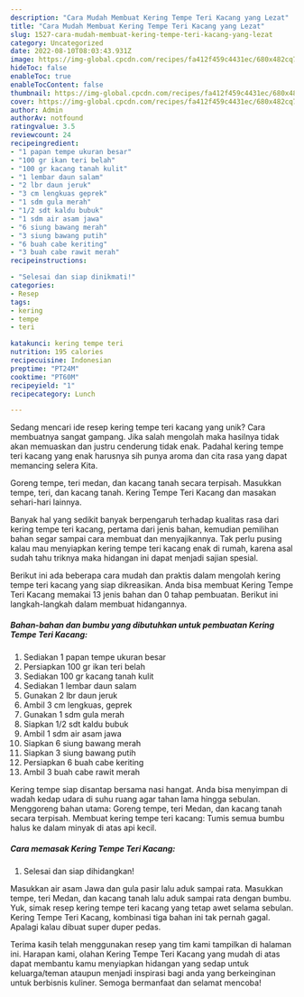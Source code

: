 ```yaml
---
description: "Cara Mudah Membuat Kering Tempe Teri Kacang yang Lezat"
title: "Cara Mudah Membuat Kering Tempe Teri Kacang yang Lezat"
slug: 1527-cara-mudah-membuat-kering-tempe-teri-kacang-yang-lezat
category: Uncategorized
date: 2022-08-10T08:03:43.931Z
image: https://img-global.cpcdn.com/recipes/fa412f459c4431ec/680x482cq70/kering-tempe-teri-kacang-foto-resep-utama.jpg
hideToc: false
enableToc: true
enableTocContent: false
thumbnail: https://img-global.cpcdn.com/recipes/fa412f459c4431ec/680x482cq70/kering-tempe-teri-kacang-foto-resep-utama.jpg
cover: https://img-global.cpcdn.com/recipes/fa412f459c4431ec/680x482cq70/kering-tempe-teri-kacang-foto-resep-utama.jpg
author: Admin
authorAv: notfound
ratingvalue: 3.5
reviewcount: 24
recipeingredient:
- "1 papan tempe ukuran besar"
- "100 gr ikan teri belah"
- "100 gr kacang tanah kulit"
- "1 lembar daun salam"
- "2 lbr daun jeruk"
- "3 cm lengkuas geprek"
- "1 sdm gula merah"
- "1/2 sdt kaldu bubuk"
- "1 sdm air asam jawa"
- "6 siung bawang merah"
- "3 siung bawang putih"
- "6 buah cabe keriting"
- "3 buah cabe rawit merah"
recipeinstructions:

- "Selesai dan siap dinikmati!"
categories:
- Resep
tags:
- kering
- tempe
- teri

katakunci: kering tempe teri 
nutrition: 195 calories
recipecuisine: Indonesian
preptime: "PT24M"
cooktime: "PT60M"
recipeyield: "1"
recipecategory: Lunch

---
```





Sedang mencari ide resep kering tempe teri kacang yang unik? Cara membuatnya sangat gampang. Jika salah mengolah maka hasilnya tidak akan memuaskan dan justru cenderung tidak enak. Padahal kering tempe teri kacang yang enak harusnya sih punya aroma dan cita rasa yang dapat memancing selera Kita.





Goreng tempe, teri medan, dan kacang tanah secara terpisah. Masukkan tempe, teri, dan kacang tanah. Kering Tempe Teri Kacang dan masakan sehari-hari lainnya.

Banyak hal yang sedikit banyak berpengaruh terhadap kualitas rasa dari kering tempe teri kacang, pertama dari jenis bahan, kemudian pemilihan bahan segar sampai cara membuat dan menyajikannya. Tak perlu pusing kalau mau menyiapkan kering tempe teri kacang enak di rumah, karena asal sudah tahu triknya maka hidangan ini dapat menjadi sajian spesial.






Berikut ini ada beberapa cara mudah dan praktis dalam mengolah kering tempe teri kacang yang siap dikreasikan. Anda bisa membuat Kering Tempe Teri Kacang memakai 13 jenis bahan dan 0 tahap pembuatan. Berikut ini langkah-langkah dalam membuat hidangannya.

<!--inarticleads1-->

##### Bahan-bahan dan bumbu yang dibutuhkan untuk pembuatan Kering Tempe Teri Kacang:

1. Sediakan 1 papan tempe ukuran besar
1. Persiapkan 100 gr ikan teri belah
1. Sediakan 100 gr kacang tanah kulit
1. Sediakan 1 lembar daun salam
1. Gunakan 2 lbr daun jeruk
1. Ambil 3 cm lengkuas, geprek
1. Gunakan 1 sdm gula merah
1. Siapkan 1/2 sdt kaldu bubuk
1. Ambil 1 sdm air asam jawa
1. Siapkan 6 siung bawang merah
1. Siapkan 3 siung bawang putih
1. Persiapkan 6 buah cabe keriting
1. Ambil 3 buah cabe rawit merah


Kering tempe siap disantap bersama nasi hangat. Anda bisa menyimpan di wadah kedap udara di suhu ruang agar tahan lama hingga sebulan. Menggoreng bahan utama: Goreng tempe, teri Medan, dan kacang tanah secara terpisah. Membuat kering tempe teri kacang: Tumis semua bumbu halus ke dalam minyak di atas api kecil. 

<!--inarticleads2-->

##### Cara memasak Kering Tempe Teri Kacang:


1. Selesai dan siap dihidangkan!

Masukkan air asam Jawa dan gula pasir lalu aduk sampai rata. Masukkan tempe, teri Medan, dan kacang tanah lalu aduk sampai rata dengan bumbu. Yuk, simak resep kering tempe teri kacang yang tetap awet selama sebulan. Kering Tempe Teri Kacang, kombinasi tiga bahan ini tak pernah gagal. Apalagi kalau dibuat super duper pedas. 

Terima kasih telah menggunakan resep yang tim kami tampilkan di halaman ini. Harapan kami, olahan Kering Tempe Teri Kacang yang mudah di atas dapat membantu kamu menyiapkan hidangan yang sedap untuk keluarga/teman ataupun menjadi inspirasi bagi anda yang berkeinginan untuk berbisnis kuliner. Semoga bermanfaat dan selamat mencoba!
